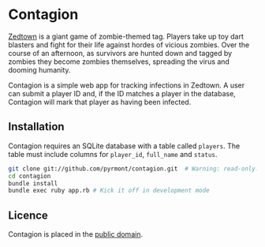Contagion
=========

[Zedtown](http://www.zedtown.com/) is a giant game of zombie-themed tag. Players take up toy dart blasters and fight for their life against hordes of vicious zombies. Over the course of an afternoon, as survivors are hunted down and tagged by zombies they become zombies themselves, spreading the virus and dooming humanity.

Contagion is a simple web app for tracking infections in Zedtown. A user can submit a player ID and, if the ID matches a player in the database, Contagion will mark that player as having been infected.

Installation
------------

Contagion requires an SQLite database with a table called `players`. The table must include columns for `player_id`, `full_name` and `status`.

```bash
git clone git://github.com/pyrmont/contagion.git  # Warning: read-only.
cd contagion
bundle install
bundle exec ruby app.rb # Kick it off in development mode
```

Licence
-------

Contagion is placed in the [public domain](http://creativecommons.org/publicdomain/zero/1.0/).